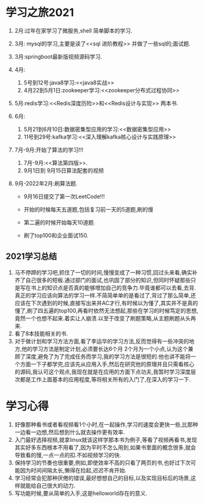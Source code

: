 # 学习之旅2021

1. 2月:过年在家学习了微服务,shell 简单脚本的学习.

2. 3月: mysql的学习,主要是读了<<sql 进阶教程>>  并做了一些sql的;面试题.

3. 3月:springboot最新版视频源码学习.

4. 4月:

   1. 5号到12号:java8学习:<<java8实战>>
   2. 4月22到5月1日:zookeeper学习:<<zookeeper分布式过程协同>>

5. 5月:redis学习:<<Redis深度历险>>和<<Redis设计与实现>> 两本书.

6. 6月:

   1. 5月21到6月10日:数据密集型应用的学习:<<数据密集型应用>>
   2. 11号到29号:kafka学习:<<深入理解kafka核心设计与实践原理>>

7. 7月-9月:开始了算法的学习!!!

   1. 7月-9月:<<算法第四版>>.
   2. 9月1日到 9月15日算法配套的视频

8. 9月-2022年2月:刷算法题.

   - 9月16日提交了第一次LeetCode!!!

   - 开始的时候每天五道题,包括复习前一天的5道题,刷的慢
   - 第二遍的时候开始每天10道题.
   - 刷了top100和企业面试150.

## 2021学习总结

1. 马不停蹄的学习吧,抓住了一切的时间,慢慢变成了一种习惯,回过头来看,确实补齐了自己很多的短板.通过部门的面试,也巩固了部分的知识,但同时怀疑那些只是写在书上的知识点是否真的能够增加自己的竞争力.毕竟谁都可以去看,去背.真正的学习应该向算法的学习一样.不简简单单的是看过了,背过了那么简单,还应该在下次遇到的时候,直接写出来并AC才行,有时候以为懂了,其实并不是真的懂了,刷了四五遍的top100,再看时依然无法想起,那些在学习的时候笃定的思想,竟然一个也想不起来.着实让人崩溃.以至于改变了刷题策略,从主题刷题从头再来.
2. 看了8本技能相关的书.
3. 对于做计划和学习方法方面,看了李运华的学习方法,反而觉得有一些冲突的地方,他的学习方法是制定计划,必须要长达6个月 2个月为一个小点,认为这个兼顾了深度,避免了为了完成任务而学习,我的学习方法是很短的.他也讲不能将一个方面一下子都学完,应该先从应用入手,然后在研究他的原理并且只需看核心的源码,我认可这个观点,我现在就是在应用的方面下点功夫,我暂时学习深度层次都是工作上面基本的应用程度,等将相关所有的入门了,在深入的学习一下.

# 学习心得

1. 好像那种看书或者看视频看1个小时,在一起操作,学习的速度会更快一些,比那种一边看一边想,然后想到什么就去操作更有效率.
2. 入门最好选择视频,就拿linux就该这样学那本书为例子,等看了视频再看书,发现其实好多东西根本不用看了,因为平时不怎么用到,如果书里面的概念很多,就会导致看的慢,一点一点的扣.不如视频学习的快.
3. 保持学习的节奏也很重要,例如,即使效率不高的只看了两页的书,也好过下次可能因为时间间隔太长,懒得在捡起,迟迟不肯开始.
4. 学习经常会犯那种厌倦的错误,最好想想自己的目标,以及实现目标后的场景,这样就能给自己很大的动力.
5. 写功能时候,要从简单的入手,这是helloworld存在的意义.